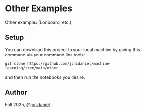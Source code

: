 # Other Examples

Other examples (Lonboard, etc.)

## Setup

You can download this project to your local machine by giving this command via your command line tools:

`git clone https://github.com/jonidaniel/machine-learning/tree/main/other`

and then run the notebooks you desire.

## Author

Fall 2025, [@jonidaniel](https://github.com/jonidaniel)
